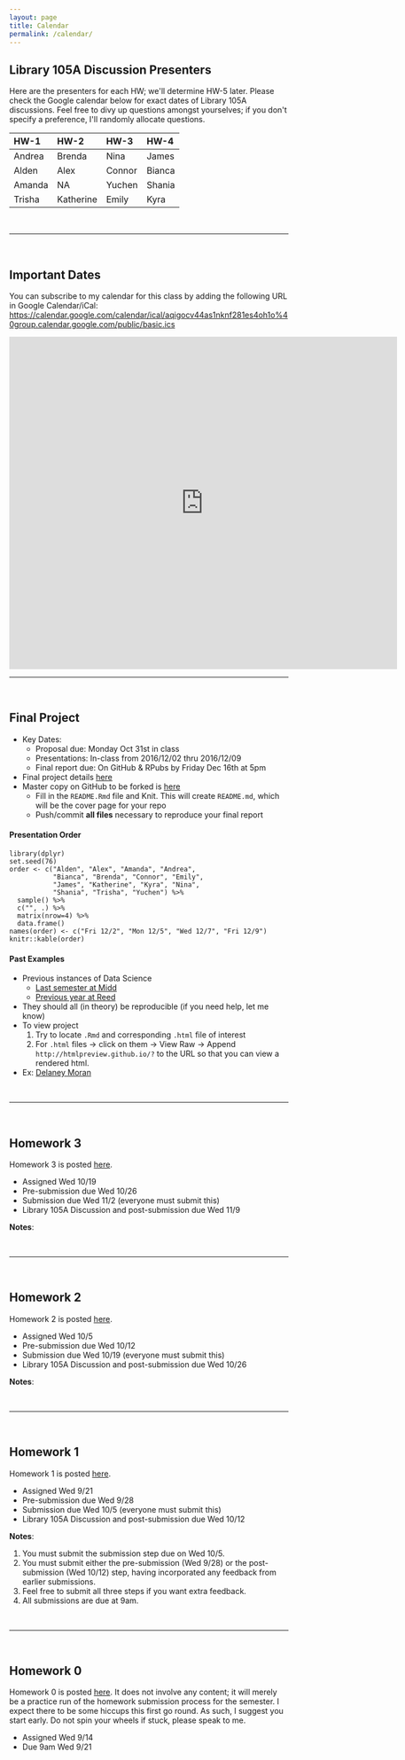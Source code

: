 ```yaml
---
layout: page
title: Calendar
permalink: /calendar/
---
```



## Library 105A Discussion Presenters

Here are the presenters for each HW; we'll determine HW-5 later. Please check
the Google calendar below for exact dates of Library 105A discussions. Feel free
to divy up questions amongst yourselves; if you don't specify a preference, I'll
randomly allocate questions.

|HW-1   |HW-2      |HW-3   |HW-4   |
|:------|:---------|:------|:------|
|Andrea |Brenda    |Nina   |James  |
|Alden  |Alex      |Connor |Bianca |
|Amanda |NA        |Yuchen |Shania |
|Trisha |Katherine |Emily  |Kyra   |





<br>

***

<br>





## Important Dates

You can subscribe to my calendar for this class by adding the following URL in Google Calendar/iCal:
https://calendar.google.com/calendar/ical/aqigocv44as1nknf281es4oh1o%40group.calendar.google.com/public/basic.ics

<iframe src="https://calendar.google.com/calendar/embed?showTitle=0&amp;showDate=0&amp;showPrint=0&amp;showCalendars=0&amp;showTz=0&amp;mode=AGENDA&amp;height=600&amp;wkst=1&amp;bgcolor=%23FFFFFF&amp;src=aqigocv44as1nknf281es4oh1o%40group.calendar.google.com&amp;color=%23853104&amp;ctz=America%2FToronto" style="border-width:0" width="700" height="600" frameborder="0" scrolling="no"></iframe>






<br>

***

<br>




## Final Project

* Key Dates:
    + Proposal due: Monday Oct 31st in class
    + Presentations: In-class from 2016/12/02 thru 2016/12/09
    + Final report due: On GitHub & RPubs by Friday Dec 16th at 5pm
* Final project details <a href = "{{ site.baseurl }}/assets/Final_Project/project.html" target = "_blank">here</a>
* Master copy on GitHub to be forked is [here](https://github.com/2016-09-Middlebury-Data-Science/Final_Project)
    + Fill in the `README.Rmd` file and Knit. This will create `README.md`, which will be the cover page for your repo
    + Push/commit **all files** necessary to reproduce your final report



#### Presentation Order

~~~~
library(dplyr)
set.seed(76)
order <- c("Alden", "Alex", "Amanda", "Andrea", 
           "Bianca", "Brenda", "Connor", "Emily", 
           "James", "Katherine", "Kyra", "Nina", 
           "Shania", "Trisha", "Yuchen") %>% 
  sample() %>% 
  c("", .) %>% 
  matrix(nrow=4) %>% 
  data.frame()
names(order) <- c("Fri 12/2", "Mon 12/5", "Wed 12/7", "Fri 12/9")
knitr::kable(order)
~~~~







#### Past Examples

* Previous instances of Data Science
    + [Last semester at Midd](https://github.com/Middlebury-Data-Science/FinalProject/network/members)
    + [Previous year at Reed](https://github.com/ReedCollegeMATH241)
* They should all (in theory) be reproducible (if you need help, let me know)
* To view project
    1. Try to locate `.Rmd` and corresponding `.html` file of interest
    1. For `.html` files -> click on them -> View Raw -> Append `http://htmlpreview.github.io/?` to the URL so that you can view a rendered html.
* Ex: [Delaney Moran](https://github.com/DelaneyMoran/FinalProject)






<br>

***

<br>





## Homework 3

Homework 3 is posted
[here](https://github.com/2016-09-Middlebury-Data-Science/HW-3).

* Assigned Wed 10/19
* Pre-submission due Wed 10/26
* Submission due Wed 11/2 (everyone must submit this)
* Library 105A Discussion and post-submission due Wed 11/9

**Notes**:





<br>

***

<br>





## Homework 2

Homework 2 is posted
[here](https://github.com/2016-09-Middlebury-Data-Science/HW-2).

* Assigned Wed 10/5
* Pre-submission due Wed 10/12
* Submission due Wed 10/19 (everyone must submit this)
* Library 105A Discussion and post-submission due Wed 10/26

**Notes**:





<br>

***

<br>





## Homework 1

<!--Homework 1 is posted [here](https://github.com/2016-09-Middlebury-Data-Science/HW-1).-->

Homework 1 is posted
[here](https://github.com/2016-09-Middlebury-Data-Science/HW-1).

* Assigned Wed 9/21
* Pre-submission due Wed 9/28
* Submission due Wed 10/5 (everyone must submit this)
* Library 105A Discussion and post-submission due Wed 10/12
  
**Notes**:

1. You must submit the submission step due on Wed 10/5.
1. You must submit either the pre-submission (Wed 9/28) or the post-submission (Wed 10/12) step, having
incorporated any feedback from earlier submissions.
1. Feel free to submit all three steps if you want extra feedback.
1. All submissions are due at 9am.




<br>

***

<br>



## Homework 0

Homework 0 is posted
[here](https://github.com/2016-09-Middlebury-Data-Science/HW-0). It does not
involve any content; it will merely be a practice run of the homework submission
process for the semester. I expect there to be some hiccups this first go round.
As such, I suggest you start early. Do not spin your wheels if stuck, please speak to me. 

* Assigned Wed 9/14
* Due 9am Wed 9/21
